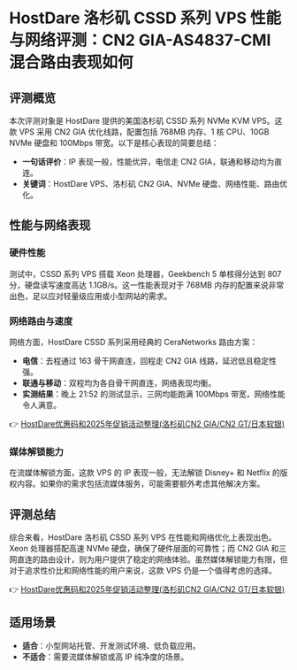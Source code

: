 # HostDare 洛杉矶 CSSD 系列 VPS 性能与网络评测：CN2 GIA-AS4837-CMI 混合路由表现如何

## 评测概览

本次评测对象是 HostDare 提供的美国洛杉矶 CSSD 系列 NVMe KVM VPS。这款 VPS 采用 CN2 GIA 优化线路，配置包括 768MB 内存、1 核 CPU、10GB NVMe 硬盘和 100Mbps 带宽。以下是核心表现的简要总结：

- **一句话评价**：IP 表现一般，性能优异，电信走 CN2 GIA，联通和移动均为直连。
- **关键词**：HostDare VPS、洛杉矶 CN2 GIA、NVMe 硬盘、网络性能、路由优化。

## 性能与网络表现

### 硬件性能

测试中，CSSD 系列 VPS 搭载 Xeon 处理器，Geekbench 5 单核得分达到 807 分，硬盘读写速度高达 1.1GB/s。这一性能表现对于 768MB 内存的配置来说非常出色，足以应对轻量级应用或小型网站的需求。

### 网络路由与速度

网络方面，HostDare CSSD 系列采用经典的 CeraNetworks 路由方案：

- **电信**：去程通过 163 骨干网直连，回程走 CN2 GIA 线路，延迟低且稳定性强。
- **联通与移动**：双程均为各自骨干网直连，网络表现均衡。
- **实测结果**：晚上 21:52 的测试显示，三网均能跑满 100Mbps 带宽，网络性能令人满意。

👉 [HostDare优惠码和2025年促销活动整理(洛杉矶CN2 GIA/CN2 GT/日本软银)](https://bit.ly/hostdare)

### 媒体解锁能力

在流媒体解锁方面，这款 VPS 的 IP 表现一般，无法解锁 Disney+ 和 Netflix 的版权内容。如果你的需求包括流媒体服务，可能需要额外考虑其他解决方案。

## 评测总结

综合来看，HostDare 洛杉矶 CSSD 系列 VPS 在性能和网络优化上表现出色。Xeon 处理器搭配高速 NVMe 硬盘，确保了硬件层面的可靠性；而 CN2 GIA 和三网直连的路由设计，则为用户提供了稳定的网络体验。虽然媒体解锁能力有限，但对于追求性价比和网络性能的用户来说，这款 VPS 仍是一个值得考虑的选择。

👉 [HostDare优惠码和2025年促销活动整理(洛杉矶CN2 GIA/CN2 GT/日本软银)](https://bit.ly/hostdare)

## 适用场景

- **适合**：小型网站托管、开发测试环境、低负载应用。
- **不适合**：需要流媒体解锁或高 IP 纯净度的场景。